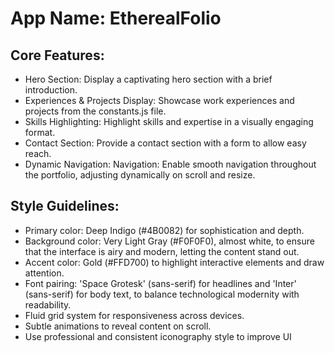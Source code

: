 # **App Name**: EtherealFolio

## Core Features:

- Hero Section: Display a captivating hero section with a brief introduction.
- Experiences & Projects Display: Showcase work experiences and projects from the constants.js file.
- Skills Highlighting: Highlight skills and expertise in a visually engaging format.
- Contact Section: Provide a contact section with a form to allow easy reach.
- Dynamic Navigation: Navigation: Enable smooth navigation throughout the portfolio, adjusting dynamically on scroll and resize.

## Style Guidelines:

- Primary color: Deep Indigo (#4B0082) for sophistication and depth.
- Background color: Very Light Gray (#F0F0F0), almost white, to ensure that the interface is airy and modern, letting the content stand out.
- Accent color: Gold (#FFD700) to highlight interactive elements and draw attention.
- Font pairing: 'Space Grotesk' (sans-serif) for headlines and 'Inter' (sans-serif) for body text, to balance technological modernity with readability.
- Fluid grid system for responsiveness across devices.
- Subtle animations to reveal content on scroll.
- Use professional and consistent iconography style to improve UI